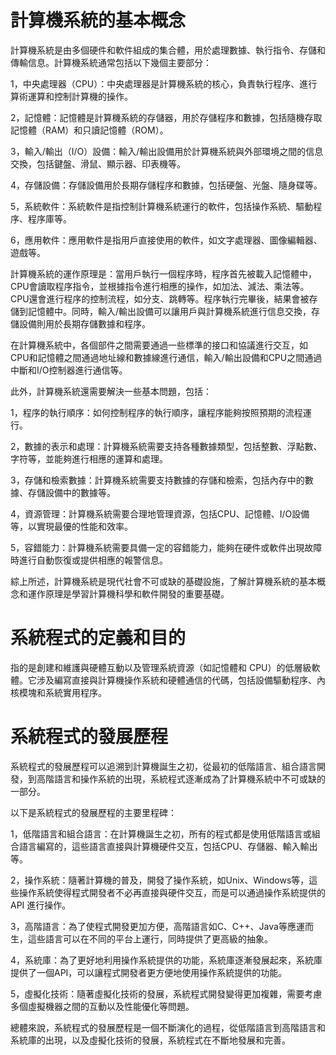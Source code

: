 # 計算機系統的基本概念

計算機系統是由多個硬件和軟件組成的集合體，用於處理數據、執行指令、存儲和傳輸信息。計算機系統通常包括以下幾個主要部分：

1，中央處理器（CPU）：中央處理器是計算機系統的核心，負責執行程序、進行算術運算和控制計算機的操作。

2，記憶體：記憶體是計算機系統的存儲器，用於存儲程序和數據，包括隨機存取記憶體（RAM）和只讀記憶體（ROM）。

3，輸入/輸出（I/O）設備：輸入/輸出設備用於計算機系統與外部環境之間的信息交換，包括鍵盤、滑鼠、顯示器、印表機等。

4，存儲設備：存儲設備用於長期存儲程序和數據，包括硬盤、光盤、隨身碟等。

5，系統軟件：系統軟件是指控制計算機系統運行的軟件，包括操作系統、驅動程序、程序庫等。

6，應用軟件：應用軟件是指用戶直接使用的軟件，如文字處理器、圖像編輯器、遊戲等。

計算機系統的運作原理是：當用戶執行一個程序時，程序首先被載入記憶體中，CPU會讀取程序指令，並根據指令進行相應的操作，如加法、減法、乘法等。CPU還會進行程序的控制流程，如分支、跳轉等。程序執行完畢後，結果會被存儲到記憶體中。同時，輸入/輸出設備可以讓用戶與計算機系統進行信息交換，存儲設備則用於長期存儲數據和程序。

在計算機系統中，各個部件之間需要通過一些標準的接口和協議進行交互，如CPU和記憶體之間通過地址線和數據線進行通信，輸入/輸出設備和CPU之間通過中斷和I/O控制器進行通信等。

此外，計算機系統還需要解決一些基本問題，包括：

1，程序的執行順序：如何控制程序的執行順序，讓程序能夠按照預期的流程運行。

2，數據的表示和處理：計算機系統需要支持各種數據類型，包括整數、浮點數、字符等，並能夠進行相應的運算和處理。

3，存儲和檢索數據：計算機系統需要支持數據的存儲和檢索，包括內存中的數據、存儲設備中的數據等。

4，資源管理：計算機系統需要合理地管理資源，包括CPU、記憶體、I/O設備等，以實現最優的性能和效率。

5，容錯能力：計算機系統需要具備一定的容錯能力，能夠在硬件或軟件出現故障時進行自動恢復或提供相應的報警信息。

綜上所述，計算機系統是現代社會不可或缺的基礎設施，了解計算機系統的基本概念和運作原理是學習計算機科學和軟件開發的重要基礎。

# 系統程式的定義和目的
指的是創建和維護與硬體互動以及管理系統資源（如記憶體和 CPU）的低層級軟體。它涉及編寫直接與計算機操作系統和硬體通信的代碼，包括設備驅動程序、內核模塊和系統實用程序。
# 系統程式的發展歷程
系統程式的發展歷程可以追溯到計算機誕生之初，從最初的低階語言、組合語言開發，到高階語言和操作系統的出現，系統程式逐漸成為了計算機系統中不可或缺的一部分。

以下是系統程式的發展歷程的主要里程碑：

1，低階語言和組合語言：在計算機誕生之初，所有的程式都是使用低階語言或組合語言編寫的，這些語言直接與計算機硬件交互，包括CPU、存儲器、輸入輸出等。

2，操作系統：隨著計算機的普及，開發了操作系統，如Unix、Windows等，這些操作系統使得程式開發者不必再直接與硬件交互，而是可以通過操作系統提供的API 進行操作。

3，高階語言：為了使程式開發更加方便，高階語言如C、C++、Java等應運而生，這些語言可以在不同的平台上運行，同時提供了更高級的抽象。

4，系統庫：為了更好地利用操作系統提供的功能，系統庫逐漸發展起來，系統庫提供了一個API，可以讓程式開發者更方便地使用操作系統提供的功能。

5，虛擬化技術：隨著虛擬化技術的發展，系統程式開發變得更加複雜，需要考慮多個虛擬機器之間的互動以及性能優化等問題。

總體來說，系統程式的發展歷程是一個不斷演化的過程，從低階語言到高階語言和系統庫的出現，以及虛擬化技術的發展，系統程式在不斷地發展和完善。